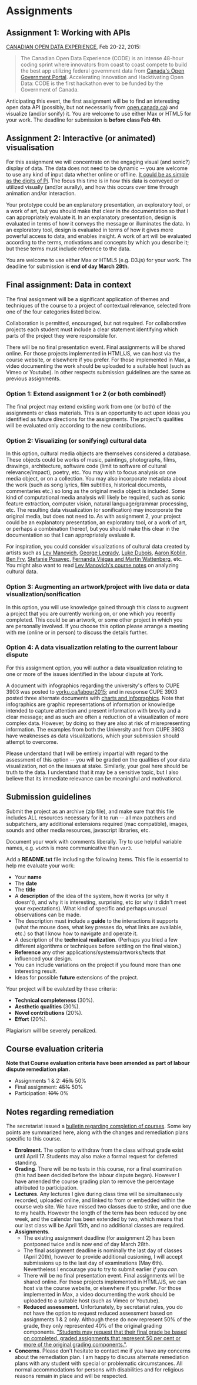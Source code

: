 # Assignments

## Assignment 1: Working with APIs

[CANADIAN OPEN DATA EXPERIENCE](https://www.canadianopendataexperience.ca), Feb 20-22, 2015:

> The Canadian Open Data Experience (CODE) is an intense 48-hour coding sprint where innovators from coast to coast compete to build the best app utilizing federal government data from [Canada's Open Government Portal](http://open.canada.ca). Accelerating Innovation and Hacktivating Open Data: CODE is the first hackathon ever to be funded by the Government of Canada.

Anticipating this event, the first assignment will be to find an interesting open data API (possibly, but not necessarily from [open.canada.ca](http://open.canada.ca/en/access-our-application-programming-interface-api)) and visualize (and/or sonify) it. You are welcome to use either Max or HTML5 for your work. The deadline for submission is **before class Feb 4th**. 

## Assignment 2: Interactive (or animated) visualisation

For this assignment we will concentrate on the engaging visual (and sonic?) display of data. The data does not need to be dynamic -- you are welcome to use any kind of input data whether online or offline. [It could be as simple as the digits of Pi](http://www.washingtonpost.com/blogs/wonkblog/wp/2015/03/14/10-stunning-images-show-the-beauty-hidden-in-pi/). The focus this time is in how this data is conveyed or utilized visually (and/or aurally), and how this occurs over time through animation and/or interaction.

Your prototype could be an explanatory presentation, an exploratory tool, or a work of art, but you should make that clear in the documentation so that I can appropriately evaluate it. In an explanatory presentation, design is evaluated in terms of how it conveys the message or illuminates the data. In an exploratory tool, design is evaluated in terms of how it gives more powerful access to data, and enables insight. A work of art will be evaluated according to the terms, motivations and concepts by which you describe it; but these terms must include reference to the data.

You are welcome to use either Max or HTML5 (e.g. D3.js) for your work. The deadline for submission is **end of day March 28th**. 

## Final assignment: Data in context

The final assignment will be a significant application of themes and techniques of the course to a project of contextual relevance, selected from one of the four categories listed below.

Collaboration is permitted, encouraged, but not required. For collaborative projects each student must include a clear statement identifying which parts of the project they were responsible for. 

There will be no final presentation event. Final assignments will be shared online. For those projects implemented in HTML/JS, we can host via the course website, or elsewhere if you prefer. For those implemented in Max, a video documenting the work should be uploaded to a suitable host (such as Vimeo or Youtube). In other respects submission guidelines are the same as previous assignments.

### Option 1: Extend assignment 1 or 2 (or both combined!)

The final project may extend existing work from one (or both) of the assignments or class materials. This is an opportunity to act upon ideas you identified as future directions for the assignments. The project's qualities will be evaluated only according to the new contributions.

### Option 2: Visualizing (or sonifying) cultural data

In this option, cultural media objects are themselves considered a database. These objects could be works of music, paintings, photographs, films, drawings, architecture, software code (limit to software of cultural relevance/impact), poetry, etc. You may wish to focus analysis on one media object, or on a collection. You may also incorporate metadata about the work (such as song lyrics, film subtitles, historical documents, commentaries etc.) so long as the original media object is included. Some kind of computational media analysis will likely be required, such as sonic feature extraction, computer vision, natural language/grammar processing, etc. The resulting data visualization (or sonification) may incorporate the original media, but does not need to. As with assignment 2, your project could be an explanatory presentation, an exploratory tool, or a work of art, or perhaps a combination thereof, but you should make this clear in the documentation so that I can appropriately evaluate it.

For inspiration, you could consider visualizations of cultural data created by artists such as [Lev Manovich](http://manovich.net/index.php/exhibitions), [George Legrady](http://www.georgelegrady.com), [Luke Dubois](http://lukedubois.com), [Aaron Koblin](http://www.aaronkoblin.com/work.html), [Ben Fry](http://benfry.com/distellamap/), [Stefanie Posavec](http://www.stefanieposavec.co.uk/-everything-in-between/#/writing-without-words/), [Fernanda Viégas and Martin Wattenberg](http://hint.fm/projects/listen/), etc. You might also want to read [Lev Manovich's course notes](https://docs.google.com/document/d/1DsAQUQ7paWimVQMNwXDO5Qgm7xnpeqv9HQdpn9EPwsg) on analyzing cultural data.

### Option 3: Augmenting an artwork/project with live data or data visualization/sonification

In this option, you will use knowledge gained through this class to augment a project that you are currently working on, or one which you recently completed. This could be an artwork, or some other project in which you are personally involved. If you choose this option please arrange a meeting with me (online or in person) to discuss the details further.

### Option 4: A data visualization relating to the current labour dispute

For this assignment option, you will author a data visualization relating to one or more of the issues identified in the labour dispute at York. 

A document with infographics regarding the university's offers to CUPE 3903 was posted to [yorku.ca/labour2015](http://labourdisruption.info.yorku.ca/files/2015/03/FactSheet.pdf); and in response CUPE 3903 posted three alternate documents with [charts and infographics](http://3903.cupe.ca/2015/03/18/infographics-we-do-the-math-on-the-employers-latest-offer/). Note that infographics are graphic representations of information or knowledge intended to capture attention and present information with brevity and a clear message; and as such are often a reduction of a visualization of more complex data. However, by doing so they are also at risk of misrepresenting information. The examples from both the University and from CUPE 3903 have weaknesses as data visualizations, which your submission should attempt to overcome. 

Please understand that I will be entirely impartial with regard to the assessment of this option -- you will be graded on the qualities of your data visualization, not on the issues at stake. Similarly, your goal here should be truth to the data. I understand that it may be a sensitive topic, but I also believe that its immediate relevance can be meaningful and motivational.

## Submission guidelines

Submit the project as an archive (zip file), and make sure that this file includes ALL resources necessary for it to run -- all max patchers and subpatchers, any additional extensions required (mac compatible), images, sounds and other media resources, javascript libraries, etc.

Document your work with comments liberally. Try to use helpful variable names, e.g. ```width``` is more communicative than ```var3```.

Add a **README.txt** file including the following items. This file is essential to help me evaluate your work:

- Your **name**
- The **date**
- The **title**
- A **description** of the idea of the system, how it works (or why it doesn't), and why it is interesting, surprising, etc (or why it didn't meet your expectations). What kind of specific and perhaps unusual observations can be made.
- The description must include a **guide** to the interactions it supports (what the mouse does, what key presses do, what links are available, etc.) so that I know how to navigate and operate it. 
- A description of the **technical realization**. (Perhaps you tried a few different algorithms or techniques before settling on the final vision.) 
- **Reference** any other applications/systems/artworks/texts that influenced your design. 
- You can include variations on the project if you found more than one interesting result.
- Ideas for possible **future** extensions of the project.

Your project will be evaluted by these criteria:

- **Technical completeness** (30%).  
- **Aesthetic qualities** (30%). 
- **Novel contributions** (20%). 
- **Effort** (20%).

Plagiarism will be severely penalized.

## Course evaluation criteria

**Note that Course evaluation criteria have been amended as part of labour dispute remediation plan.**

- Assignments 1 & 2: ~~45%~~ 50%
- Final assignment: ~~45%~~ 50%
- Participation: ~~10%~~ 0% 

## Notes regarding remediation

The secretariat issued a [bulletin regarding completion of courses](http://secretariat.info.yorku.ca/files/SenateExecutiveBulletinCompletionofCourses20150316.FINAL_.pdf). Some key points are summarized here, along with the changes and remediation plans specific to this course.

- **Enrolment**. The option to withdraw from the class without grade exist until April 17. Students may also make a formal request for deferred standing.
- **Grading**. There will be no tests in this course, nor a final examination (this had been decided before the labour dispute began). However I have amended the course grading plan to remove the percentage attributed to participation. 
- **Lectures**. Any lectures I give during class time will be simultaneously recorded, uploaded online, and linked to from or embedded within the course web site. We have missed two classes due to strike, and one due to my health. However the length of the term has been reduced by one week, and the calendar has been extended by two, which means that our last class will be April 15th, and no additional classes are required. 
- **Assignments**. 
	- The existing assignment deadline (for assignment 2) has been postponed twice and is now end of day March 28th. 
	- The final assignment deadline is nominally the last day of classes (April 20th), however to provide additional cusioning, I will accept submissions up to the last day of examinations (May 6th). Nevertheless I encourage you to try to submit earlier *if you can*.
	- There will be no final presentation event. Final assignments will be shared online. For those projects implemented in HTML/JS, we can host via the course website, or elsewhere if you prefer. For those implemented in Max, a video documenting the work should be uploaded to a suitable host (such as Vimeo or Youtube).
	- **Reduced assessment.** Unfortunately, by secretariat rules, you do not have the option to request reduced assessment based on assignments 1 & 2 only. Although these do now represent 50% of the grade, they only represented 40% of the original grading components. ["Students may request that their final grade be based on completed, graded assignments that represent 50 per cent or more of the original grading components."](http://secretariat.info.yorku.ca/files/SenateExecutiveBulletinCompletionofCourses20150316.FINAL_.pdf). 
- **Concerns**. Please don't hesitate to contact me if you have any concerns about the remediation plan. I am happy to discuss alternate remediation plans with any student with special or problematic circumstances. All normal accommodations for persons with disabilities and for religious reasons remain in place and will be respected.